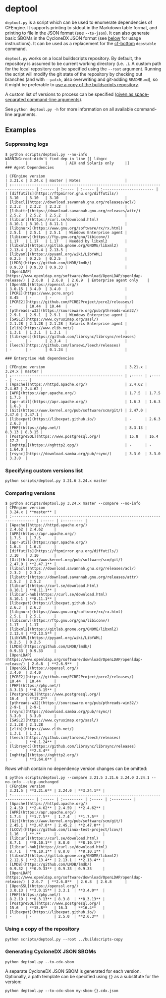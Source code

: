 # deptool

`deptool.py` is a script which can be used to enumerate dependencies of CFEngine.
It supports printing to stdout in the Markdown table format, and printing to file in the JSON format (see `--to-json`).
It can also generate basic SBOMs in the CycloneDX JSON format (see [below](https://github.com/cfengine/buildscripts/tree/master/scripts#generating-cyclonedx-json-sboms) for usage instructions).
It can be used as a replacement for the [cf-bottom](https://github.com/cfengine/cf-bottom/) `depstable` command.

`deptool.py` works on a local buildscripts repository. By default, the repository is assumed to be current working directory (i.e. `.`).
A custom path for the local repository can be specified using the `--root` argument.
Running the script will modify the git state of the repository by checking out branches (and with `--patch`, also overwriting and git-adding `README.md`), so it might be preferable to [use a copy of the buildscripts repository](https://github.com/cfengine/buildscripts/tree/master/scripts#using-a-copy-of-the-repository).

A custom list of versions to process can be specified ([given as space-separated command-line arguments](https://github.com/cfengine/buildscripts/tree/master/scripts#specifying-custom-versions-list)).

See `python deptool.py -h` for more information on all available command-line arguments.

## Examples

### Suppressing logs

```
$ python scripts/deptool.py --no-info
WARNING:root:didn't find dep in line [| libgcc                                                                            |        |        |        | AIX and Solaris only     |]
### Agent Dependencies

| CFEngine version                                                                  | 3.21.x | 3.24.x | master | Notes                    |
| :-------------------------------------------------------------------------------- | :----- | :----- | :----- | :----------------------- |
| [diffutils](https://ftpmirror.gnu.org/diffutils/)                                 | 3.10   | 3.10   | 3.10   |                          |
| [libacl](https://download.savannah.gnu.org/releases/acl/)                         | 2.3.2  | 2.3.2  | 2.3.2  |                          |
| [libattr](https://download.savannah.gnu.org/releases/attr/)                       | 2.5.2  | 2.5.2  | 2.5.2  |                          |
| [libcurl](https://curl.se/download.html)                                          | 8.10.1 | 8.10.1 | 8.11.1 |                          |
| [libgnurx](https://www.gnu.org/software/rx/rx.html)                               | 2.5.1  | 2.5.1  | 2.5.1  | Windows Enterprise agent |
| [libiconv](https://ftp.gnu.org/gnu/libiconv/)                                     | 1.17   | 1.17   | 1.17   | Needed by libxml2        |
| [libxml2](https://gitlab.gnome.org/GNOME/libxml2)                                 | 2.13.4 | 2.13.4 | 2.13.5 |                          |
| [libyaml](https://pyyaml.org/wiki/LibYAML)                                        | 0.2.5  | 0.2.5  | 0.2.5  |                          |
| [LMDB](https://github.com/LMDB/lmdb/)                                             | 0.9.33 | 0.9.33 | 0.9.33 |                          |
| [OpenLDAP](https://www.openldap.org/software/download/OpenLDAP/openldap-release/) | 2.6.8  | 2.6.8  | 2.6.9  | Enterprise agent only    |
| [OpenSSL](https://openssl.org/)                                                   | 3.0.15 | 3.4.0  | 3.4.0  |                          |
| [PCRE](https://www.pcre.org/)                                                     | 8.45   | -      | -      |                          |
| [PCRE2](https://github.com/PCRE2Project/pcre2/releases/)                          | -      | 10.44  | 10.44  |                          |
| [pthreads-w32](https://sourceware.org/pub/pthreads-win32/)                        | 2-9-1  | 2-9-1  | 2-9-1  | Windows Enterprise agent |
| [SASL2](https://www.cyrusimap.org/sasl/)                                          | 2.1.28 | 2.1.28 | 2.1.28 | Solaris Enterprise agent |
| [zlib](https://www.zlib.net/)                                                     | 1.3.1  | 1.3.1  | 1.3.1  |                          |
| [librsync](https://github.com/librsync/librsync/releases)                         | -      | -      | 2.3.4  |                          |
| [leech](https://github.com/larsewi/leech/releases)                                | -      | -      | 0.1.24 |                          |

### Enterprise Hub dependencies

| CFEngine version                                    | 3.21.x | 3.24.x | master |
| :-------------------------------------------------- | :----- | :----- | :----- |
| [Apache](https://httpd.apache.org/)                 | 2.4.62 | 2.4.62 | 2.4.62 |
| [APR](https://apr.apache.org/)                      | 1.7.5  | 1.7.5  | 1.7.5  |
| [apr-util](https://apr.apache.org/)                 | 1.6.3  | 1.6.3  | 1.6.3  |
| [Git](https://www.kernel.org/pub/software/scm/git/) | 2.47.0 | 2.47.0 | 2.47.1 |
| [libexpat](https://libexpat.github.io/)             | -      | 2.6.3  | 2.6.3  |
| [PHP](https://php.net/)                             | 8.3.13 | 8.3.13 | 8.3.15 |
| [PostgreSQL](https://www.postgresql.org/)           | 15.8   | 16.4   | 17.2   |
| [nghttp2](https://nghttp2.opg/)                     | -      | -      | 1.64.0 |
| [rsync](https://download.samba.org/pub/rsync/)      | 3.3.0  | 3.3.0  | 3.3.0  |

```

### Specifying custom versions list

```
python scripts/deptool.py 3.21.6 3.24.x master
```

### Comparing versions

```
$ python scripts/deptool.py 3.24.x master --compare --no-info
| CFEngine version                                                                  | 3.24.x | **master** |
| :-------------------------------------------------------------------------------- | :----- | :--------- |
| [Apache](https://httpd.apache.org/)                                               | 2.4.62 | 2.4.62     |
| [APR](https://apr.apache.org/)                                                    | 1.7.5  | 1.7.5      |
| [apr-util](https://apr.apache.org/)                                               | 1.6.3  | 1.6.3      |
| [diffutils](https://ftpmirror.gnu.org/diffutils/)                                 | 3.10   | 3.10       |
| [Git](https://www.kernel.org/pub/software/scm/git/)                               | 2.47.0 | **2.47.1** |
| [libacl](https://download.savannah.gnu.org/releases/acl/)                         | 2.3.2  | 2.3.2      |
| [libattr](https://download.savannah.gnu.org/releases/attr)                        | 2.5.2  | 2.5.2      |
| [libcurl](https://curl.se/download.html)                                          | 8.10.1 | **8.11.1** |
| [libcurl-hub](https://curl.se/download.html)                                      | 8.10.1 | **8.11.1** |
| [libexpat](https://libexpat.github.io/)                                           | 2.6.3  | 2.6.3      |
| [libgnurx](https://www.gnu.org/software/rx/rx.html)                               | 2.5.1  | 2.5.1      |
| [libiconv](https://ftp.gnu.org/gnu/libiconv/)                                     | 1.17   | 1.17       |
| [libxml2](https://gitlab.gnome.org/GNOME/libxml2)                                 | 2.13.4 | **2.13.5** |
| [LibYAML](https://pyyaml.org/wiki/LibYAML)                                        | 0.2.5  | 0.2.5      |
| [LMDB](https://github.com/LMDB/lmdb/)                                             | 0.9.33 | 0.9.33     |
| [OpenLDAP](https://www.openldap.org/software/download/OpenLDAP/openldap-release/) | 2.6.8  | **2.6.9**  |
| [OpenSSL](https://openssl.org/)                                                   | 3.4.0  | 3.4.0      |
| [PCRE2](https://github.com/PCRE2Project/pcre2/releases/)                          | 10.44  | 10.44      |
| [PHP](https://php.net/)                                                           | 8.3.13 | **8.3.15** |
| [PostgreSQL](https://www.postgresql.org/)                                         | 16.4   | **17.2**   |
| [pthreads-w32](https://sourceware.org/pub/pthreads-win32/)                        | 2-9-1  | 2-9-1      |
| [rsync](https://download.samba.org/pub/rsync/)                                    | 3.3.0  | 3.3.0      |
| [SASL2](https://www.cyrusimap.org/sasl/)                                          | 2.1.28 | 2.1.28     |
| [zlib](https://www.zlib.net/)                                                     | 1.3.1  | 1.3.1      |
| [leech](https://github.com/larsewi/leech/releases)                                | -      | **0.1.24** |
| [librsync](https://github.com/librsync/librsync/releases)                         | -      | **2.3.4**  |
| [nghttp2](https://nghttp2.org/)                                                   | -      | **1.64.0** |

```

Rows which contain no dependency version changes can be omitted:

```
$ python scripts/deptool.py --compare 3.21.5 3.21.6 3.24.0 3.24.1 --no-info --skip-unchanged
| CFEngine version                                                                  | 3.21.5 | **3.21.6** | 3.24.0 | **3.24.1** |
| :-------------------------------------------------------------------------------- | :----- | :--------- | :----- | :--------- |
| [Apache](https://httpd.apache.org/)                                               | 2.4.59 | **2.4.62** | 2.4.59 | **2.4.62** |
| [APR](https://apr.apache.org/)                                                    | 1.7.4  | **1.7.5**  | 1.7.4  | **1.7.5**  |
| [Git](https://www.kernel.org/pub/software/scm/git/)                               | 2.45.1 | **2.47.0** | 2.45.2 | **2.47.0** |
| [LCOV](https://github.com/linux-test-project/lcov/)                               | 1.16   | **-**      | -      | -          |
| [libcurl](https://curl.se/download.html)                                          | 8.7.1  | **8.10.1** | 8.8.0  | **8.10.1** |
| [libcurl-hub](https://curl.se/download.html)                                      | 8.7.1  | **8.10.1** | 8.8.0  | **8.10.1** |
| [libxml2](https://gitlab.gnome.org/GNOME/libxml2)                                 | 2.12.6 | **2.13.4** | 2.13.1 | **2.13.4** |
| [LMDB](https://github.com/LMDB/lmdb/)                                             | 0.9.32 | **0.9.33** | 0.9.33 | 0.9.33     |
| [OpenLDAP](https://www.openldap.org/software/download/OpenLDAP/openldap-release/) | 2.6.7  | **2.6.8**  | 2.6.8  | 2.6.8      |
| [OpenSSL](https://openssl.org/)                                                   | 3.0.13 | **3.0.15** | 3.3.1  | **3.4.0**  |
| [PHP](https://php.net/)                                                           | 8.2.19 | **8.3.13** | 8.3.8  | **8.3.13** |
| [PostgreSQL](https://www.postgresql.org/)                                         | 15.6   | **15.8**   | 16.3   | **16.4**   |
| [libexpat](https://libexpat.github.io/)                                           | -      | -          | 2.5.0  | **2.6.3**  |

```

### Using a copy of the repository

```
python scripts/deptool.py --root ../buildscripts-copy
```

### Generating CycloneDX JSON SBOMs

```
python deptool.py --to-cdx-sbom
```

A separate CycloneDX JSON SBOM is generated for each version. Optionally, a path template can be specified using `{}` as a substitute for the version:

```
python deptool.py --to-cdx-sbom my-sbom-{}.cdx.json
```
